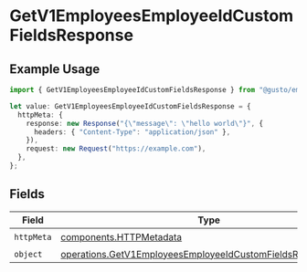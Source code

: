 # GetV1EmployeesEmployeeIdCustomFieldsResponse

## Example Usage

```typescript
import { GetV1EmployeesEmployeeIdCustomFieldsResponse } from "@gusto/embedded-api/models/operations/getv1employeesemployeeidcustomfields.js";

let value: GetV1EmployeesEmployeeIdCustomFieldsResponse = {
  httpMeta: {
    response: new Response("{\"message\": \"hello world\"}", {
      headers: { "Content-Type": "application/json" },
    }),
    request: new Request("https://example.com"),
  },
};
```

## Fields

| Field                                                                                                                                      | Type                                                                                                                                       | Required                                                                                                                                   | Description                                                                                                                                |
| ------------------------------------------------------------------------------------------------------------------------------------------ | ------------------------------------------------------------------------------------------------------------------------------------------ | ------------------------------------------------------------------------------------------------------------------------------------------ | ------------------------------------------------------------------------------------------------------------------------------------------ |
| `httpMeta`                                                                                                                                 | [components.HTTPMetadata](../../models/components/httpmetadata.md)                                                                         | :heavy_check_mark:                                                                                                                         | N/A                                                                                                                                        |
| `object`                                                                                                                                   | [operations.GetV1EmployeesEmployeeIdCustomFieldsResponseBody](../../models/operations/getv1employeesemployeeidcustomfieldsresponsebody.md) | :heavy_minus_sign:                                                                                                                         | OK                                                                                                                                         |